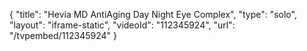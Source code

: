 {
    "title": "Hevia MD AntiAging Day   Night Eye Complex",
    "type": "solo",
    "layout": "iframe-static",
    "videoId": "112345924",
    "url": "\/tvpembed\/112345924"
}